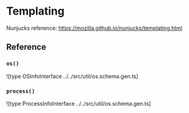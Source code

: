 # Templating

Nunjucks reference: https://mozilla.github.io/nunjucks/templating.html

## Reference

### `os()`

![type OSInfoInterface ../../src/util/os.schema.gen.ts]

### `process()`

![type ProcessInfoInterface ../../src/util/os.schema.gen.ts]
